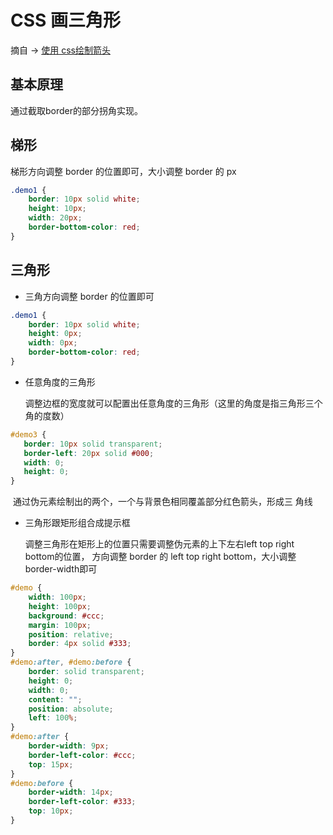 # CSS 画三角形

摘自 -> [使用 css绘制箭头](http://simaq.github.io/css/2014/03/30/implementation-of-arrows-with-css/)

## 基本原理

通过截取border的部分拐角实现。

## 梯形

梯形方向调整 border 的位置即可，大小调整 border 的 px

```css
.demo1 {
	border: 10px solid white;
	height: 10px;
	width: 20px;
	border-bottom-color: red;
}
```

## 三角形

- 三角方向调整 border 的位置即可

```css
.demo1 {
	border: 10px solid white;
	height: 0px;
	width: 0px;
	border-bottom-color: red;
}
```

- 任意角度的三角形

  调整边框的宽度就可以配置出任意角度的三角形（这里的角度是指三角形三个角的度数）

```css
#demo3 {
   border: 10px solid transparent;
   border-left: 20px solid #000;
   width: 0;
   height: 0;
}
```

​		通过伪元素绘制出的两个，一个与背景色相同覆盖部分红色箭头，形成三		角线

- 三角形跟矩形组合成提示框

  调整三角形在矩形上的位置只需要调整伪元素的上下左右left top right bottom的位置， 方向调整 border 的 left top right bottom，大小调整 border-width即可

```css
#demo {
	width: 100px;
	height: 100px;
	background: #ccc;
	margin: 100px;
	position: relative;
	border: 4px solid #333;
}
#demo:after, #demo:before {
	border: solid transparent;
	height: 0;
	width: 0;
	content: "";
	position: absolute;
	left: 100%;
}
#demo:after {
	border-width: 9px;
	border-left-color: #ccc;
	top: 15px;
}
#demo:before {
	border-width: 14px;
	border-left-color: #333;
	top: 10px;
}
```

